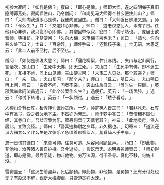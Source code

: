 初参大寂问：​「如何是佛？​」寂曰：​「即心是佛。​」师即大悟，遂之四明梅子真旧隐缚茆燕处。寂闻师住山，乃令僧问：​「和尚见马大师得个甚么便住此山？​」师曰：​「大师向我道即心是佛，我便向这里住。​」僧曰：​「大师近日佛法又别。​」师曰：​「作么生？​」曰：​「又道非心非佛。​」师曰：​「这老汉惑乱人，未有了日。任他非心非佛，我只管即心即佛。​」其僧回举似寂，寂曰：​「梅子熟也。​」庞居士欲验师，特相访。才见便问：​「久向大梅，未审梅子熟也未？​」师曰：​「熟也，你向甚么处下口？​」士曰：​「百杂碎。​」师伸手曰：​「还我核子来。​」士无语。大愚芝云：​「此二人前不至村，后不至店。​」

僧问：​「如何是佛法大意？​」师曰：​「蒲花柳絮，竹针麻线。​」夹山与定山同行，言话次，定山曰：​「生死中无佛，即无生死。​」夹山曰：​「生死中有佛，即不迷生死。​」互相不肯，同上山见师。夹山便举问：​「未审二人见处，那个较亲？​」师曰：​「一亲一疏。​」夹山复问：​「那个亲？​」师曰：​「且去，明日来。​」夹山明日再上问，师曰：​「亲者不问，问者不亲。​」夹山住后自云：​「当时失一只眼。​」英邵武举此问法昌遇云：​「此个公案作么生？​」遇便打。英云：​「一场优腔。​」遇云：​「你试下转语。​」英云：​「一状领过。​」遇云：​「矮子看戏。​」

大梅山旁有石库，相传神仙置药之所。一夕，师梦神人告之曰：​「君非凡夫，石库中有圣书，受之者为地下主。不然亦为帝王。​」师于梦中答曰：​「昔僧稠不顾仙经，其卷自亡。吾以涅槃为乐，厥寿何啻与天偕老耶？​」神曰：​「此地灵府，俗人居此，立致变怪。​」师曰：​「吾寓迹梅尉之乡耳，非久据也。​」幻寄曰：​「道流还识大梅意么？作么生是涅槃乐？急须着眼看仙人，莫看仙人手中扇。​」

忽一日谓其徒曰：​「来莫可抑，往莫可追，从容间闻鼯鼠声。​」乃曰：​「即此物，非他物，汝等诸人善自护持。吾今逝矣。​」言讫示灭。永明寿禅师赞云：​「师初得道，即心是佛。最后示徒，物非他物。穷万法源，彻千圣骨。真化不移，何妨出没。​」

雪窦显云：​「这汉生前卤莽，死后顓预。即此物，非他物，是何物？还有分付处也无？有般汉不解，截断大梅脚跟，只管道贪程太速。​」